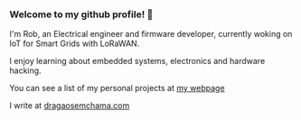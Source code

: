 ### Welcome to my github profile! 👋

I'm Rob, an Electrical engineer and firmware developer,  currently woking on IoT for Smart Grids with LoRaWAN.

I enjoy learning about embedded systems, electronics and hardware hacking.

You can see a list of my personal projects at [my webpage](www.robsoncouto.com)

I write at [dragaosemchama.com](www.dragaosemchama.com)

<!--
**robsoncouto/robsoncouto** is a ✨ _special_ ✨ repository because its `README.md` (this file) appears on your GitHub profile.

Here are some ideas to get you started:

- 🔭 I’m currently working on ...
- 🌱 I’m currently learning ...
- 👯 I’m looking to collaborate on ...
- 🤔 I’m looking for help with ...
- 💬 Ask me about ...
- 📫 How to reach me: ...
- 😄 Pronouns: ...
- ⚡ Fun fact: ...
-->
